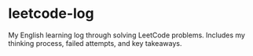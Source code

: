 # leetcode-log
My English learning log through solving LeetCode problems. Includes my thinking process, failed attempts, and key takeaways.
